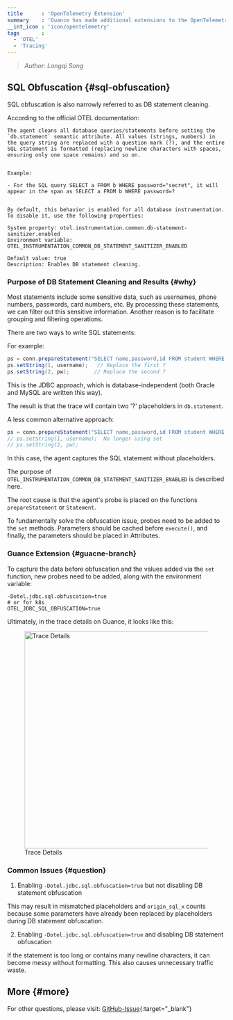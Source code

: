 ```yaml
---
title      : 'OpenTelemetry Extension'
summary    : 'Guance has made additional extensions to the OpenTelemetry plugin'
__int_icon : 'icon/opentelemetry'
tags       :
  - 'OTEL'
  - 'Tracing'
---
```


> *Author: Longqi Song*

## SQL Obfuscation {#sql-obfuscation}

SQL obfuscation is also narrowly referred to as DB statement cleaning.

According to the official OTEL documentation:

```text
The agent cleans all database queries/statements before setting the `db.statement` semantic attribute. All values (strings, numbers) in the query string are replaced with a question mark (?), and the entire SQL statement is formatted (replacing newline characters with spaces, ensuring only one space remains) and so on.


Example:

- For the SQL query SELECT a FROM b WHERE password="secret", it will appear in the span as SELECT a FROM b WHERE password=?


By default, this behavior is enabled for all database instrumentation. To disable it, use the following properties:

System property: otel.instrumentation.common.db-statement-sanitizer.enabled
Environment variable: OTEL_INSTRUMENTATION_COMMON_DB_STATEMENT_SANITIZER_ENABLED

Default value: true
Description: Enables DB statement cleaning.
```

### Purpose of DB Statement Cleaning and Results {#why}

Most statements include some sensitive data, such as usernames, phone numbers, passwords, card numbers, etc. By processing these statements, we can filter out this sensitive information. Another reason is to facilitate grouping and filtering operations.

There are two ways to write SQL statements:

For example:

```java
ps = conn.prepareStatement("SELECT name,password,id FROM student WHERE name=? AND password=?");
ps.setString(1, username);   // Replace the first ?
ps.setString(2, pw);        // Replace the second ?
```

This is the JDBC approach, which is database-independent (both Oracle and MySQL are written this way).

The result is that the trace will contain two '?' placeholders in `db.statement`.

A less common alternative approach:

```java
ps = conn.prepareStatement("SELECT name,password,id FROM student WHERE name='guance' AND password='123456'");
// ps.setString(1, username);  No longer using set
// ps.setString(2, pw);
```

In this case, the agent captures the SQL statement without placeholders.

The purpose of `OTEL_INSTRUMENTATION_COMMON_DB_STATEMENT_SANITIZER_ENABLED` is described here.

The root cause is that the agent's probe is placed on the functions `prepareStatement` or `Statement`.

To fundamentally solve the obfuscation issue, probes need to be added to the `set` methods. Parameters should be cached before `execute()`, and finally, the parameters should be placed in Attributes.

### Guance Extension {#guacne-branch}

To capture the data before obfuscation and the values added via the `set` function, new probes need to be added, along with the environment variable:

```shell
-Dotel.jdbc.sql.obfuscation=true
# or for k8s
OTEL_JDBC_SQL_OBFUSCATION=true
```

Ultimately, in the trace details on Guance, it looks like this:

<!-- markdownlint-disable MD046 MD033 -->
<figure>
  <img src="https://df-storage-dev.oss-cn-hangzhou.aliyuncs.com/songlongqi/otel-sql.png" style="height: 500px" alt="Trace Details">
  <figcaption> Trace Details </figcaption>
</figure>

### Common Issues {#question}

1. Enabling `-Dotel.jdbc.sql.obfuscation=true` but not disabling DB statement obfuscation

This may result in mismatched placeholders and `origin_sql_x` counts because some parameters have already been replaced by placeholders during DB statement obfuscation.

2. Enabling `-Dotel.jdbc.sql.obfuscation=true` and disabling DB statement obfuscation

If the statement is too long or contains many newline characters, it can become messy without formatting. This also causes unnecessary traffic waste.

## More {#more}

For other questions, please visit: [GitHub-Issue](https://github.com/GuanceCloud/opentelemetry-java-instrumentation/issues){:target="_blank"}